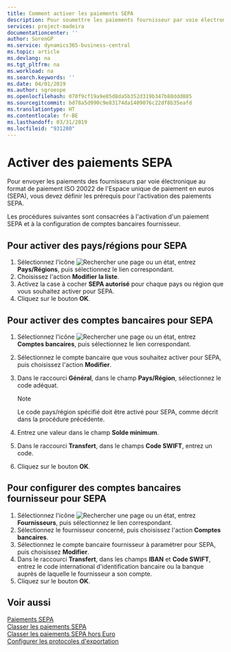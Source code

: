 ```yaml
---
title: Comment activer les paiements SEPA
description: Pour soumettre les paiements fournisseur par voie électronique au format de paiement Single Euro Payments Area (SEPA) ISO 20022, vous devez configurer des conditions préalables pour l'activation des paiements SEPA.
services: project-madeira
documentationcenter: ''
author: SorenGP
ms.service: dynamics365-business-central
ms.topic: article
ms.devlang: na
ms.tgt_pltfrm: na
ms.workload: na
ms.search.keywords: ''
ms.date: 04/01/2019
ms.author: sgroespe
ms.openlocfilehash: 070f9cf19a9e85d8da5b352d319b347b88ddd885
ms.sourcegitcommit: bd78a5d990c9e83174da1409076c22df8b35eafd
ms.translationtype: HT
ms.contentlocale: fr-BE
ms.lasthandoff: 03/31/2019
ms.locfileid: "931280"
---
```

# <a name="activate-sepa-payments"></a>Activer des paiements SEPA
Pour envoyer les paiements des fournisseurs par voie électronique au format de paiement ISO 20022 de l'Espace unique de paiement en euros (SEPA), vous devez définir les prérequis pour l'activation des paiements SEPA.  

Les procédures suivantes sont consacrées à l'activation d'un paiement SEPA et à la configuration de comptes bancaires fournisseur.  

## <a name="to-enable-countriesregions-for-sepa"></a>Pour activer des pays/régions pour SEPA  

1.  Sélectionnez l'icône ![Rechercher une page ou un état](../../media/ui-search/search_small.png "icône Rechercher une page ou un état"), entrez **Pays/Régions**, puis sélectionnez le lien correspondant.  
2.  Choisissez l'action **Modifier la liste**.  
3.  Activez la case à cocher **SEPA autorisé** pour chaque pays ou région que vous souhaitez activer pour SEPA.  
4.  Cliquez sur le bouton **OK**.  

## <a name="to-enable-bank-accounts-for-sepa"></a>Pour activer des comptes bancaires pour SEPA  

1.  Sélectionnez l'icône ![Rechercher une page ou un état](../../media/ui-search/search_small.png "icône Rechercher une page ou un état"), entrez **Comptes bancaires**, puis sélectionnez le lien correspondant.  
2.  Sélectionnez le compte bancaire que vous souhaitez activer pour SEPA, puis choisissez l'action **Modifier**.  
3.  Dans le raccourci **Général**, dans le champ **Pays/Région**, sélectionnez le code adéquat.  

    > [!NOTE]  
    >  Le code pays/région spécifié doit être activé pour SEPA, comme décrit dans la procédure précédente.  

4.  Entrez une valeur dans le champ **Solde minimum**.  
5.  Dans le raccourci **Transfert**, dans le champs **Code SWIFT**, entrez un code.  
6.  Cliquez sur le bouton **OK**.  

## <a name="to-set-up-vendor-bank-accounts-for-sepa"></a>Pour configurer des comptes bancaires fournisseur pour SEPA  

1.  Sélectionnez l'icône ![Rechercher une page ou un état](../../media/ui-search/search_small.png "icône Rechercher une page ou un état"), entrez **Fournisseurs**, puis sélectionnez le lien correspondant.  
2.  Sélectionnez le fournisseur concerné, puis choisissez l'action **Comptes bancaires**.  
3.  Sélectionnez le compte bancaire fournisseur à paramétrer pour SEPA, puis choisissez **Modifier**.  
4.  Dans le raccourci **Transfert**, dans les champs **IBAN** et **Code SWIFT**, entrez le code international d'identification bancaire ou la banque auprès de laquelle le fournisseur a son compte.  
5.  Cliquez sur le bouton **OK**.  

## <a name="see-also"></a>Voir aussi  
 [Paiements SEPA](sepa-payments.md)   
 [Classer les paiements SEPA](how-to-file-sepa-payments.md)   
 [Classer les paiements SEPA hors Euro](how-to-file-non-euro-sepa-payments.md)   
 [Configurer les protocoles d'exportation](how-to-set-up-export-protocols.md)
